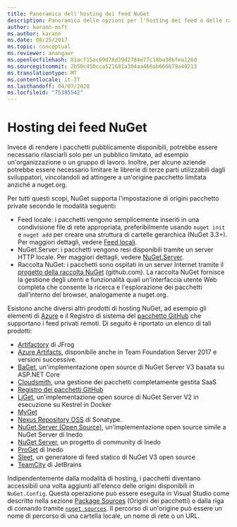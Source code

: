 ```yaml
---
title: Panoramica dell'hosting dei feed NuGet
description: Panoramica delle opzioni per l'hosting dei feed o delle raccolte di pacchetti NuGet localmente o in remoto.
author: karann-msft
ms.author: karann
ms.date: 08/25/2017
ms.topic: conceptual
ms.reviewer: anangaur
ms.openlocfilehash: 81acf15ac69d78d39d2784e77c18ba38bfea126d
ms.sourcegitcommit: 2b50c450cca521681a384aa466ab666679a40213
ms.translationtype: MT
ms.contentlocale: it-IT
ms.lasthandoff: 04/07/2020
ms.locfileid: "75385542"
---
```

# <a name="hosting-your-own-nuget-feeds"></a>Hosting dei feed NuGet

Invece di rendere i pacchetti pubblicamente disponibili, potrebbe essere necessario rilasciarli solo per un pubblico limitato, ad esempio un'organizzazione o un gruppo di lavoro. Inoltre, per alcune aziende potrebbe essere necessario limitare le librerie di terze parti utilizzabili dagli sviluppatori, vincolandoli ad attingere a un'origine pacchetto limitata anziché a nuget.org.

Per tutti questi scopi, NuGet supporta l'impostazione di origini pacchetto private secondo le modalità seguenti:

- Feed locale: i pacchetti vengono semplicemente inseriti in una condivisione file di rete appropriata, preferibilmente usando `nuget init` e `nuget add` per creare una struttura di cartelle gerarchica (NuGet 3.3+). Per maggiori dettagli, vedere [Feed locali](../hosting-packages/local-feeds.md).
- NuGet.Server: i pacchetti vengono resi disponibili tramite un server HTTP locale. Per maggiori dettagli, vedere [NuGet.Server](../hosting-packages/nuget-server.md).
- Raccolta NuGet: i pacchetti sono ospitati in un server Internet tramite il [progetto della raccolta NuGet](https://github.com/NuGet/NuGetGallery#build-and-run-the-gallery-in-arbitrary-number-easy-steps) (github.com). La raccolta NuGet fornisce la gestione degli utenti e funzionalità quali un'interfaccia utente Web completa che consente la ricerca e l'esplorazione dei pacchetti dall'interno del browser, analogamente a nuget.org.

Esistono anche diversi altri prodotti di hosting NuGet, ad esempio gli elementi di [Azure](https://www.visualstudio.com/docs/package/nuget/publish) e il Registro di sistema del [pacchetto GitHub](https://help.github.com/articles/configuring-nuget-for-use-with-github-package-registry) che supportano i feed privati remoti. Di seguito è riportato un elenco di tali prodotti:

- [Artifactory](https://www.jfrog.com/artifactory/) di JFrog
- [Azure Artifacts](https://www.visualstudio.com/docs/package/nuget/publish), disponibile anche in Team Foundation Server 2017 e versioni successive.
- [BaGet](https://github.com/loic-sharma/BaGet), un'implementazione open source di NuGet Server V3 basata su ASP.NET Core
- [Cloudsmith](https://cloudsmith.io/l/nuget-feed/), una gestione dei pacchetti completamente gestita SaaS
- [Registro dei pacchetti GitHub](https://help.github.com/articles/configuring-nuget-for-use-with-github-package-registry)
- [LiGet](https://github.com/ai-traders/liget), un'implementazione open source di NuGet Server V2 in esecuzione su Kestrel in Docker
- [MyGet](https://myget.org)
- [Nexus Repository OSS](https://www.sonatype.com/nexus-repository-oss) di Sonatype.
- [NuGet Server (Open Source)](https://github.com/svenkle/nuget-server), un'implementazione open source simile a NuGet Server di Inedo
- [NuGet Server](http://nugetserver.net/), un progetto di community di Inedo
- [ProGet](https://inedo.com/proget) di Inedo
- [Sleet](https://github.com/emgarten/sleet), un generatore di feed statico di NuGet V3 open source
- [TeamCity](https://www.jetbrains.com/teamcity/) di JetBrains

Indipendentemente dalla modalità di hosting, i pacchetti diventano accessibili una volta aggiunti all'elenco delle origini disponibili in `NuGet.Config`. Questa operazione può essere eseguita in Visual Studio come descritto nella sezione [Package Sources](../consume-packages/install-use-packages-visual-studio.md#package-sources) (Origini dei pacchetti) o dalla riga di comando tramite [`nuget sources`](../reference/cli-reference/cli-ref-sources.md). Il percorso di un'origine può essere un nome di percorso di una cartella locale, un nome di rete o un URL.
